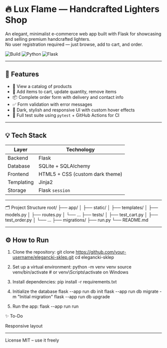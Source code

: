 # 🔥 Lux Flame — Handcrafted Lighters Shop

An elegant, minimalist e-commerce web app built with Flask for showcasing and selling premium handcrafted lighters.  
No user registration required — just browse, add to cart, and order.

![Build](https://img.shields.io/github/actions/workflow/status/KacperSzmyd/tomek-sklep/tests.yml?branch=main)
![Python](https://img.shields.io/badge/python-3.12-blue)
![Flask](https://img.shields.io/badge/flask-2.x-lightgrey)

---

## 🌟 Features

- 🛒 View a catalog of products
- 🧺 Add items to cart, update quantity, remove items
- 📦 Complete order form with delivery and contact info
- ✅ Form validation with error messages
- 🎨 Dark, stylish and responsive UI with custom hover effects
- 🧪 Full test suite using `pytest` + GitHub Actions for CI

---

## 💡 Tech Stack


| Layer       | Technology      |
|-------------|------------------|
| Backend     | Flask            |
| Database    | SQLite + SQLAlchemy |
| Frontend    | HTML5 + CSS (custom dark theme) |
| Templating  | Jinja2           |
| Storage     | Flask `session`  |

---


🗂 Project Structure
root/
├── app/
│   ├── static/
│   ├── templates/
│   ├── models.py
│   ├── routes.py
│   └── ...
├── tests/
│   ├── test_cart.py
│   ├── test_order.py
│   └── ...
├── migrations/
├── run.py
└── README.md


---


## ⚙️ How to Run

1. Clone the repository:
   git clone https://github.com/your-username/elegancki-sklep.git
   cd elegancki-sklep

2. Set up a virtual environment:
    python -m venv venv
    source venv/bin/activate  # or venv\Scripts\activate on Windows

3. Install dependencies:
    pip install -r requirements.txt

4. Initialize the database
    flask --app run db init
    flask --app run db migrate -m "Initial migration"
    flask --app run db upgrade

5. Run the app:
    flask --app run run

✨ To-Do

 Responsive layout


---

License
MIT – use it freely